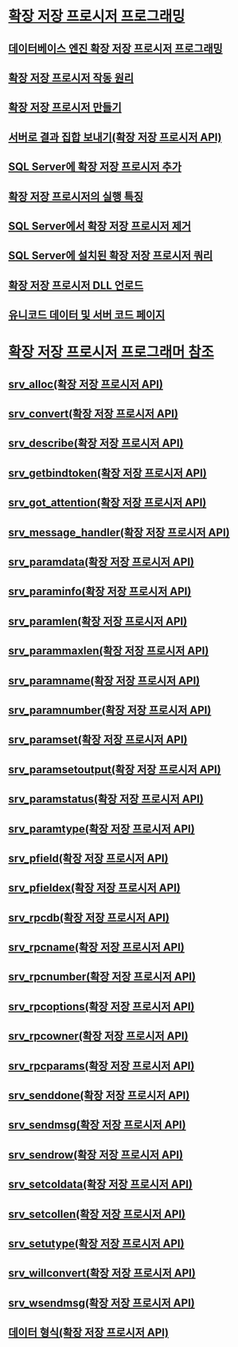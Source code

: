 # [확장 저장 프로시저 프로그래밍](database-engine-extended-stored-procedures-programming.md)
## [데이터베이스 엔진 확장 저장 프로시저 프로그래밍](../database-engine-extended-stored-procedure-programming.md)
## [확장 저장 프로시저 작동 원리](how-extended-stored-procedures-work.md)
## [확장 저장 프로시저 만들기](creating-extended-stored-procedures.md)
## [서버로 결과 집합 보내기(확장 저장 프로시저 API)](sending-result-sets-to-the-server-extended-stored-procedure-api.md)
## [SQL Server에 확장 저장 프로시저 추가](adding-an-extended-stored-procedure-to-sql-server.md)
## [확장 저장 프로시저의 실행 특징](execution-characteristics-of-extended-stored-procedures.md)
## [SQL Server에서 확장 저장 프로시저 제거](removing-an-extended-stored-procedure-from-sql-server.md)
## [SQL Server에 설치된 확장 저장 프로시저 쿼리](querying-extended-stored-procedures-installed-in-sql-server.md)
## [확장 저장 프로시저 DLL 언로드](unloading-an-extended-stored-procedure-dll.md)
## [유니코드 데이터 및 서버 코드 페이지](unicode-data-and-server-code-pages.md)
# [확장 저장 프로시저 프로그래머 참조](../extended-stored-procedures-reference/database-engine-extended-stored-procedures-reference.md)
## [srv_alloc(확장 저장 프로시저 API)](../extended-stored-procedures-reference/srv-alloc-extended-stored-procedure-api.md)
## [srv_convert(확장 저장 프로시저 API)](../extended-stored-procedures-reference/srv-convert-extended-stored-procedure-api.md)
## [srv_describe(확장 저장 프로시저 API)](../extended-stored-procedures-reference/srv-describe-extended-stored-procedure-api.md)
## [srv_getbindtoken(확장 저장 프로시저 API)](../extended-stored-procedures-reference/srv-getbindtoken-extended-stored-procedure-api.md)
## [srv_got_attention(확장 저장 프로시저 API)](../extended-stored-procedures-reference/srv-got-attention-extended-stored-procedure-api.md)
## [srv_message_handler(확장 저장 프로시저 API)](../extended-stored-procedures-reference/srv-message-handler-extended-stored-procedure-api.md)
## [srv_paramdata(확장 저장 프로시저 API)](../extended-stored-procedures-reference/srv-paramdata-extended-stored-procedure-api.md)
## [srv_paraminfo(확장 저장 프로시저 API)](../extended-stored-procedures-reference/srv-paraminfo-extended-stored-procedure-api.md)
## [srv_paramlen(확장 저장 프로시저 API)](../extended-stored-procedures-reference/srv-paramlen-extended-stored-procedure-api.md)
## [srv_parammaxlen(확장 저장 프로시저 API)](../extended-stored-procedures-reference/srv-parammaxlen-extended-stored-procedure-api.md)
## [srv_paramname(확장 저장 프로시저 API)](../extended-stored-procedures-reference/srv-paramname-extended-stored-procedure-api.md)
## [srv_paramnumber(확장 저장 프로시저 API)](../extended-stored-procedures-reference/srv-paramnumber-extended-stored-procedure-api.md)
## [srv_paramset(확장 저장 프로시저 API)](../extended-stored-procedures-reference/srv-paramset-extended-stored-procedure-api.md)
## [srv_paramsetoutput(확장 저장 프로시저 API)](../extended-stored-procedures-reference/srv-paramsetoutput-extended-stored-procedure-api.md)
## [srv_paramstatus(확장 저장 프로시저 API)](../extended-stored-procedures-reference/srv-paramstatus-extended-stored-procedure-api.md)
## [srv_paramtype(확장 저장 프로시저 API)](../extended-stored-procedures-reference/srv-paramtype-extended-stored-procedure-api.md)
## [srv_pfield(확장 저장 프로시저 API)](../extended-stored-procedures-reference/srv-pfield-extended-stored-procedure-api.md)
## [srv_pfieldex(확장 저장 프로시저 API)](../extended-stored-procedures-reference/srv-pfieldex-extended-stored-procedure-api.md)
## [srv_rpcdb(확장 저장 프로시저 API)](../extended-stored-procedures-reference/srv-rpcdb-extended-stored-procedure-api.md)
## [srv_rpcname(확장 저장 프로시저 API)](../extended-stored-procedures-reference/srv-rpcname-extended-stored-procedure-api.md)
## [srv_rpcnumber(확장 저장 프로시저 API)](../extended-stored-procedures-reference/srv-rpcnumber-extended-stored-procedure-api.md)
## [srv_rpcoptions(확장 저장 프로시저 API)](../extended-stored-procedures-reference/srv-rpcoptions-extended-stored-procedure-api.md)
## [srv_rpcowner(확장 저장 프로시저 API)](../extended-stored-procedures-reference/srv-rpcowner-extended-stored-procedure-api.md)
## [srv_rpcparams(확장 저장 프로시저 API)](../extended-stored-procedures-reference/srv-rpcparams-extended-stored-procedure-api.md)
## [srv_senddone(확장 저장 프로시저 API)](../extended-stored-procedures-reference/srv-senddone-extended-stored-procedure-api.md)
## [srv_sendmsg(확장 저장 프로시저 API)](../extended-stored-procedures-reference/srv-sendmsg-extended-stored-procedure-api.md)
## [srv_sendrow(확장 저장 프로시저 API)](../extended-stored-procedures-reference/srv-sendrow-extended-stored-procedure-api.md)
## [srv_setcoldata(확장 저장 프로시저 API)](../extended-stored-procedures-reference/srv-setcoldata-extended-stored-procedure-api.md)
## [srv_setcollen(확장 저장 프로시저 API)](../extended-stored-procedures-reference/srv-setcollen-extended-stored-procedure-api.md)
## [srv_setutype(확장 저장 프로시저 API)](../extended-stored-procedures-reference/srv-setutype-extended-stored-procedure-api.md)
## [srv_willconvert(확장 저장 프로시저 API)](../extended-stored-procedures-reference/srv-willconvert-extended-stored-procedure-api.md)
## [srv_wsendmsg(확장 저장 프로시저 API)](../extended-stored-procedures-reference/srv-wsendmsg-extended-stored-procedure-api.md)
## [데이터 형식(확장 저장 프로시저 API)](../extended-stored-procedures-reference/data-types-extended-stored-procedure-api.md)
